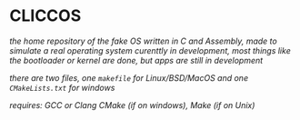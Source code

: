 # CLICCOS
*the home repository of the fake OS written in C and Assembly, made to simulate a real operating system*
*curenttly in development, most things like the bootloader or kernel are done, but apps are still in development*


*there are two files, one `makefile` for Linux/BSD/MacOS and one `CMakeLists.txt` for windows*

*requires: GCC or Clang*
*CMake (if on windows), Make (if on Unix)*

